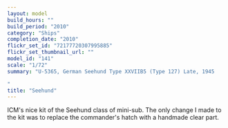 ```yaml
---
layout: model
build_hours: ""
build_period: "2010"
category: "Ships"
completion_date: "2010"
flickr_set_id: "72177720307995885"
flickr_set_thumbnail_url: ""
model_id: "141"
scale: "1/72"
summary: "U-5365, German Seehund Type XXVIIB5 (Type 127) Late, 1945

"
title: "Seehund"
---
```


ICM's nice kit of the Seehund class of mini-sub. The only change I made to the kit was to replace the commander's hatch with a handmade clear part.
